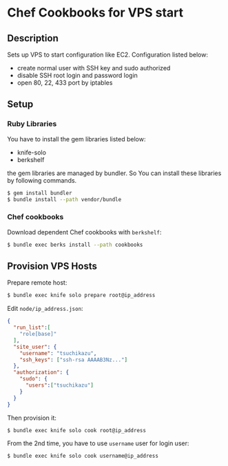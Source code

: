 # Chef Cookbooks for VPS start

## Description

Sets up VPS to start configuration like EC2. Configuration listed below:

 * create normal user with SSH key and sudo authorized
 * disable SSH root login and password login
 * open 80, 22, 433 port by iptables

## Setup

### Ruby Libraries

You have to install the gem libraries listed below:

  * knife-solo
  * berkshelf

the gem libraries are managed by bundler. So You can install these libraries by following commands.

```sh
$ gem install bundler
$ bundle install --path vendor/bundle
```

### Chef cookbooks

Download dependent Chef cookbooks with `berkshelf`:

```sh
$ bundle exec berks install --path cookbooks
```

## Provision VPS Hosts

Prepare remote host:

```sh
$ bundle exec knife solo prepare root@ip_address
```

Edit `node/ip_address.json`:

```json
{
  "run_list":[
    "role[base]"
  ], 
  "site_user": {
    "username": "tsuchikazu", 
    "ssh_keys": ["ssh-rsa AAAAB3Nz..."] 
  }, 
  "authorization": {
    "sudo": {
      "users":["tsuchikazu"]
    }
  }
}
```

Then provision it:

```sh
$ bundle exec knife solo cook root@ip_address
```

From the 2nd time, you have to use `username` user for login user:

```sh
$ bundle exec knife solo cook username@ip_address
```
